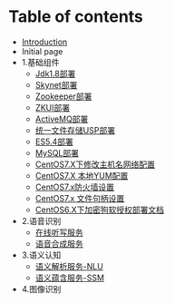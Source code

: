 # Table of contents

* [Introduction](README.md)
* Initial page
* 1.基础组件
  * [Jdk1.8部署](1.-ji-chu-zu-jian/jdk1.8-bu-shu.md)
  * [Skynet部署](1.-ji-chu-zu-jian/skynet-bu-shu.md)
  * [Zookeeper部署](1.-ji-chu-zu-jian/zookeeper-bu-shu.md)
  * [ZKUI部署](1.-ji-chu-zu-jian/zkui-bu-shu.md)
  * [ActiveMQ部署](1.-ji-chu-zu-jian/activemq-bu-shu.md)
  * [统一文件存储USP部署](1.-ji-chu-zu-jian/tong-yi-wen-jian-cun-chu-usp-bu-shu.md)
  * [ES5.4部署](1.-ji-chu-zu-jian/es5.4-bu-shu.md)
  * [MySQL部署](1.-ji-chu-zu-jian/mysql-bu-shu.md)
  * [CentOS7.X下修改主机名网络配置](1.-ji-chu-zu-jian/centos7.x-xia-xiu-gai-zhu-ji-ming-wang-luo-pei-zhi.md)
  * [CentOS7.X 本地YUM配置](1.-ji-chu-zu-jian/ben-di-yum-pei-zhi.md)
  * [CentOS7.x防火墙设置](1.-ji-chu-zu-jian/centos7.x-fang-huo-qiang-she-zhi.md)
  * [CentOS7.x 文件句柄设置](1.-ji-chu-zu-jian/centos7.x-wen-jian-ju-bing-she-zhi.md)
  * [CentOS6.X下加密狗软授权部署文档](1.-ji-chu-zu-jian/centos6.x-xia-jia-mi-gou-ruan-shou-quan-bu-shu-wen-dang.md)
* 2.语音识别
  * [在线听写服务](2.-yu-yin-shi-bie/zai-xian-ting-xie-fu-wu.md)
  * [语音合成服务](2.-yu-yin-shi-bie/yu-yin-he-cheng-fu-wu.md)
* 3.语义认知
  * [语义解析服务-NLU](3.-yu-yi-ren-zhi/yu-yi-jie-xi-fu-wu-nlu.md)
  * [语义蕴含服务-SSM](3.-yu-yi-ren-zhi/yu-yi-yun-han-fu-wu-ssm.md)
* 4.图像识别

